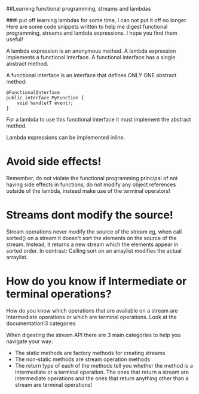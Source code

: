 ##Learning functional programming, streams and lambdas

###I put off learning lambdas for some time, I can not put it off no longer.  Here are some code snippets written to help me digest functional programming, streams and lambda expressions. I hope you find them useful!

A lambda expression is an anonymous method.
A lambda expression implements a functional interface.
A functional interface has a single abstract method.

A functional interface is an interface that defines ONLY ONE abstract method:

    @FunctionalInterface
    public interface MyFunction {
        void handle(T event);
    }

For a lambda to use this functional interface it must implement the abstract method.

Lambda expressions can be implemented inline.

Avoid side effects!
======================
Remember, do not violate the functional programming principal of not having side effects in functions, do not modify any object references outside of the lambda, instead make use of the terminal operators!

Streams dont modify the source!
=================================
Stream operations never modify the source of the stream eg, when call sorted() on a stream it doesn't sort the elements on the source of the stream. Instead, it returns a new stream which the elements appear in sorted order.
In contrast: Calling sort on an arraylist modifies the actual arraylist.

How do you know if Intermediate or terminal operations?
===========================================================
How do you know which operations that are available on a stream are Intermediate operations or which are terminal operations. Look at the documentation!3 categories

When digesting the stream API there are 3 main categories to help you navigate your way:
* The static methods are factory methods for creating streams
* The non-static methods are stream operation methods
* The return type of each of the methods tell you whether the method is a intermediate or a terminal operation. The ones that return a stream are intermediate operations and the ones that return anything other than a stream are terminal operations!
